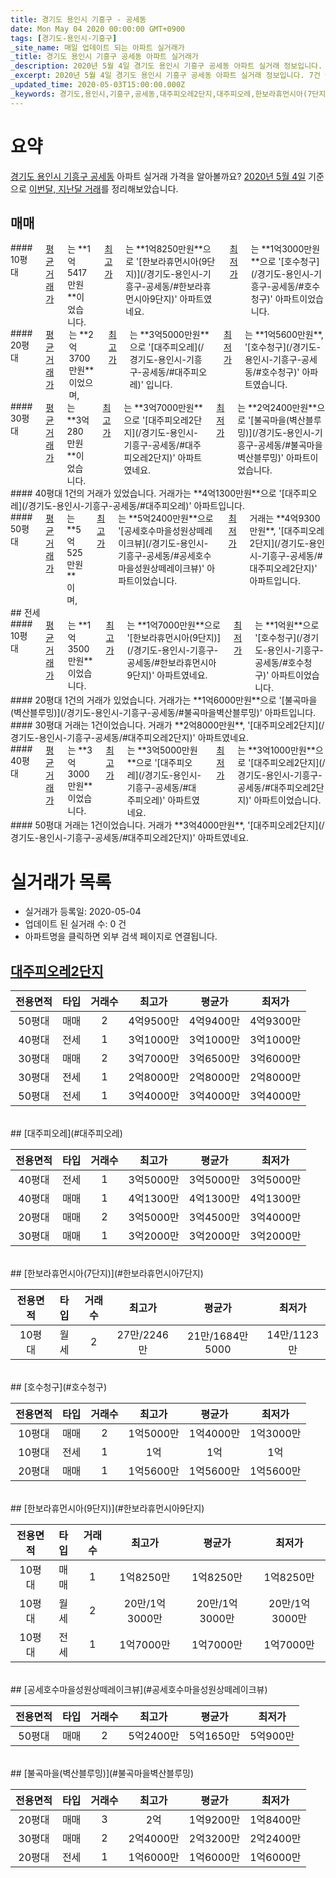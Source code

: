 ```yaml
---
title: 경기도 용인시 기흥구 - 공세동
date: Mon May 04 2020 00:00:00 GMT+0900
tags: [경기도-용인시-기흥구]
_site_name: 매일 업데이트 되는 아파트 실거래가
_title: 경기도 용인시 기흥구 공세동 아파트 실거래가
_description: 2020년 5월 4일 경기도 용인시 기흥구 공세동 아파트 실거래 정보입니다. 7건 아파트 정보가 있습니다.
_excerpt: 2020년 5월 4일 경기도 용인시 기흥구 공세동 아파트 실거래 정보입니다. 7건 아파트 정보가 있습니다.
_updated_time: 2020-05-03T15:00:00.000Z
_keywords: 경기도,용인시,기흥구,공세동,대주피오레2단지,대주피오레,한보라휴먼시아(7단지),호수청구,한보라휴먼시아(9단지),공세호수마을성원상떼레이크뷰,불곡마을(벽산블루밍)
---
```





# 요약
<ins>경기도 용인시 기흥구 공세동</ins> 아파트 실거래 가격을 알아볼까요? <ins>2020년 5월 4일</ins> 기준으로 <ins>이번달, 지난달 거래</ins>를 정리해보았습니다.

## 매매
<div class="container">
<div class="six columns" markdown="1">
#### 10평대
<ins>평균 거래가</ins>는 **1억5417만원**이었습니다. <ins>최고가</ins>는 **1억8250만원**으로 '[한보라휴먼시아(9단지)](/경기도-용인시-기흥구-공세동/#한보라휴먼시아9단지)' 아파트였네요. <ins>최저가</ins>는 **1억3000만원**으로 '[호수청구](/경기도-용인시-기흥구-공세동/#호수청구)' 아파트이었습니다.
</div>
<div class="six columns" markdown="1">
#### 20평대
<ins>평균 거래가</ins>는 **2억3700만원**이었으며, <ins>최고가</ins>는 **3억5000만원**으로 '[대주피오레](/경기도-용인시-기흥구-공세동/#대주피오레)' 입니다. <ins>최저가</ins>는 **1억5600만원**, '[호수청구](/경기도-용인시-기흥구-공세동/#호수청구)' 아파트였습니다.
</div>
</div>
<div class="container">
<div class="six columns" markdown="1">
#### 30평대
<ins>평균 거래가</ins>는 **3억280만원**이었습니다. <ins>최고가</ins>는 **3억7000만원**으로 '[대주피오레2단지](/경기도-용인시-기흥구-공세동/#대주피오레2단지)' 아파트였네요. <ins>최저가</ins>는 **2억2400만원**으로 '[불곡마을(벽산블루밍)](/경기도-용인시-기흥구-공세동/#불곡마을벽산블루밍)' 아파트이었습니다.
</div>
<div class="six columns" markdown="1">
#### 40평대
1건의 거래가 있었습니다. 거래가는 **4억1300만원**으로 '[대주피오레](/경기도-용인시-기흥구-공세동/#대주피오레)' 아파트입니다.
</div>
</div>
<div class="container">
<div class="twelve columns" markdown="1">
#### 50평대
<ins>평균 거래가</ins>는 **5억525만원**이며, <ins>최고가</ins>는 **5억2400만원**으로 '[공세호수마을성원상떼레이크뷰](/경기도-용인시-기흥구-공세동/#공세호수마을성원상떼레이크뷰)' 아파트이었습니다. <ins>최저가</ins> 거래는 **4억9300만원**, '[대주피오레2단지](/경기도-용인시-기흥구-공세동/#대주피오레2단지)' 아파트입니다.
</div>
</div>
## 전세
<div class="container">
<div class="six columns" markdown="1">
#### 10평대
<ins>평균 거래가</ins>는 **1억3500만원**이었습니다. <ins>최고가</ins>는 **1억7000만원**으로 '[한보라휴먼시아(9단지)](/경기도-용인시-기흥구-공세동/#한보라휴먼시아9단지)' 아파트였네요. <ins>최저가</ins>는 **1억원**으로 '[호수청구](/경기도-용인시-기흥구-공세동/#호수청구)' 아파트이었습니다.
</div>
<div class="six columns" markdown="1">
#### 20평대
1건의 거래가 있었습니다. 거래가는 **1억6000만원**으로 '[불곡마을(벽산블루밍)](/경기도-용인시-기흥구-공세동/#불곡마을벽산블루밍)' 아파트입니다.
</div>
</div>
<div class="container">
<div class="six columns" markdown="1">
#### 30평대
거래는 1건이었습니다. 거래가 **2억8000만원**, '[대주피오레2단지](/경기도-용인시-기흥구-공세동/#대주피오레2단지)' 아파트였네요.
</div>
<div class="six columns" markdown="1">
#### 40평대
<ins>평균 거래가</ins>는 **3억3000만원**이었습니다. <ins>최고가</ins>는 **3억5000만원**으로 '[대주피오레](/경기도-용인시-기흥구-공세동/#대주피오레)' 아파트였네요. <ins>최저가</ins>는 **3억1000만원**으로 '[대주피오레2단지](/경기도-용인시-기흥구-공세동/#대주피오레2단지)' 아파트이었습니다.
</div>
</div>
<div class="container">
<div class="twelve columns" markdown="1">
#### 50평대
거래는 1건이었습니다. 거래가 **3억4000만원**, '[대주피오레2단지](/경기도-용인시-기흥구-공세동/#대주피오레2단지)' 아파트였네요.
</div>
</div>



# 실거래가 목록
- 실거래가 등록일: 2020-05-04
- 업데이트 된 실거래 수: 0 건
- 아파트명을 클릭하면 외부 검색 페이지로 연결됩니다.

## [대주피오레2단지](#대주피오레2단지)

|전용면적|타입|거래수|최고가|평균가|최저가|
|:---:|:---:|:---:|:---:|:---:|:---:|
|50평대|<span class="deal-type-1">매매</span>|2|4억9500만|4억9400만|4억9300만|
|40평대|<span class="deal-type-2">전세</span>|1|3억1000만|3억1000만|3억1000만|
|30평대|<span class="deal-type-1">매매</span>|2|3억7000만|3억6500만|3억6000만|
|30평대|<span class="deal-type-2">전세</span>|1|2억8000만|2억8000만|2억8000만|
|50평대|<span class="deal-type-2">전세</span>|1|3억4000만|3억4000만|3억4000만|

<br/>
## [대주피오레](#대주피오레)

|전용면적|타입|거래수|최고가|평균가|최저가|
|:---:|:---:|:---:|:---:|:---:|:---:|
|40평대|<span class="deal-type-2">전세</span>|1|3억5000만|3억5000만|3억5000만|
|40평대|<span class="deal-type-1">매매</span>|1|4억1300만|4억1300만|4억1300만|
|20평대|<span class="deal-type-1">매매</span>|2|3억5000만|3억4500만|3억4000만|
|30평대|<span class="deal-type-1">매매</span>|1|3억2000만|3억2000만|3억2000만|

<br/>
## [한보라휴먼시아(7단지)](#한보라휴먼시아7단지)

|전용면적|타입|거래수|최고가|평균가|최저가|
|:---:|:---:|:---:|:---:|:---:|:---:|
|10평대|<span class="deal-type-3">월세</span>|2|27만/2246만|21만/1684만5000|14만/1123만|

<br/>
## [호수청구](#호수청구)

|전용면적|타입|거래수|최고가|평균가|최저가|
|:---:|:---:|:---:|:---:|:---:|:---:|
|10평대|<span class="deal-type-1">매매</span>|2|1억5000만|1억4000만|1억3000만|
|10평대|<span class="deal-type-2">전세</span>|1|1억|1억|1억|
|20평대|<span class="deal-type-1">매매</span>|1|1억5600만|1억5600만|1억5600만|

<br/>
## [한보라휴먼시아(9단지)](#한보라휴먼시아9단지)

|전용면적|타입|거래수|최고가|평균가|최저가|
|:---:|:---:|:---:|:---:|:---:|:---:|
|10평대|<span class="deal-type-1">매매</span>|1|1억8250만|1억8250만|1억8250만|
|10평대|<span class="deal-type-3">월세</span>|2|20만/1억3000만|20만/1억3000만|20만/1억3000만|
|10평대|<span class="deal-type-2">전세</span>|1|1억7000만|1억7000만|1억7000만|

<br/>
## [공세호수마을성원상떼레이크뷰](#공세호수마을성원상떼레이크뷰)

|전용면적|타입|거래수|최고가|평균가|최저가|
|:---:|:---:|:---:|:---:|:---:|:---:|
|50평대|<span class="deal-type-1">매매</span>|2|5억2400만|5억1650만|5억900만|

<br/>
## [불곡마을(벽산블루밍)](#불곡마을벽산블루밍)

|전용면적|타입|거래수|최고가|평균가|최저가|
|:---:|:---:|:---:|:---:|:---:|:---:|
|20평대|<span class="deal-type-1">매매</span>|3|2억|1억9200만|1억8400만|
|30평대|<span class="deal-type-1">매매</span>|2|2억4000만|2억3200만|2억2400만|
|20평대|<span class="deal-type-2">전세</span>|1|1억6000만|1억6000만|1억6000만|

<br/>



